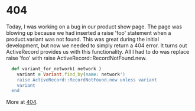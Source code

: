 # 404

Today, I was working on a bug in our product show page. The page was blowing up because we had inserted a raise 'foo' statement when a product.variant was not found. This was great during the initial development, but now we needed to simply return a 404 error. It turns out ActiveRecord provides us with this functionality. All I had to do was replace raise 'foo' with raise ActiveRecord::RecordNotFound.new.

```ruby
  def variant_for_network( network )
    variant = Variant.find_by(name: network')
    raise ActiveRecord::RecordNotFound.new unless variant
    variant
  end
  ```

More at [404](https://stackoverflow.com/questions/2385799/how-to-redirect-to-a-404-in-rails).
